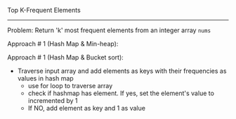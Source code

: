 Top K-Frequent Elements

-------------------

Problem: Return 'k' most frequent elements from an integer array `nums`

Approach # 1 (Hash Map & Min-heap):


Approach # 1 (Hash Map & Bucket sort):
- Traverse input array and add elements as keys with their frequencies as values in hash map
    - use for loop to traverse array 
    - check if hashmap has element. If yes, set the element's value to incremented by 1
    - If NO, add element as key and 1 as value 